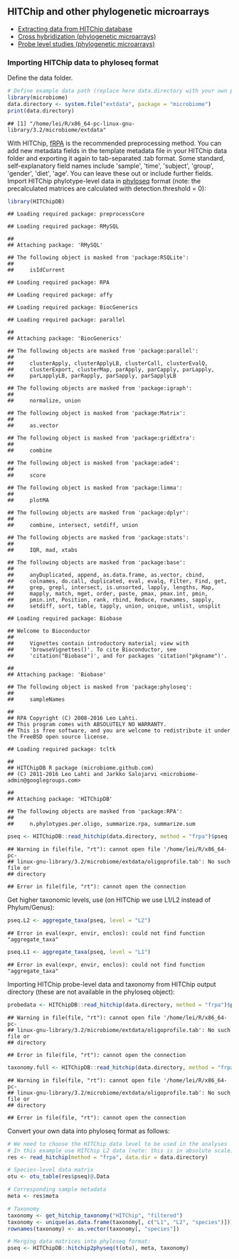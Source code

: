 ## HITChip and other phylogenetic microarrays

  * [Extracting data from HITChip database](https://github.com/microbiome/HITChipDB/blob/master/vignettes/vignette.md)
  * [Cross hybridization (phylogenetic microarrays)](Crosshyb.md)
  * [Probe level studies (phylogenetic microarrays)](Probelevel.md)


### Importing HITChip data to phyloseq format

Define the data folder. 


```r
# Define example data path (replace here data.directory with your own path)
library(microbiome)
data.directory <- system.file("extdata", package = "microbiome")
print(data.directory)
```

```
## [1] "/home/lei/R/x86_64-pc-linux-gnu-library/3.2/microbiome/extdata"
```

With HITChip,
[fRPA](http://www.computer.org/csdl/trans/tb/2011/01/ttb2011010217-abs.html)
is the recommended preprocessing method. You can add new metadata
fields in the template metadata file in your HITChip data folder and
exporting it again to tab-separated .tab format. Some standard,
self-explanatory field names include 'sample', 'time', 'subject',
'group', 'gender', 'diet', 'age'. You can leave these out or include
further fields. Import HITChip phylotype-level data in
[phyloseq](https://github.com/joey711/phyloseq) format (note: the
precalculated matrices are calculated with detection.threshold = 0):


```r
library(HITChipDB)
```

```
## Loading required package: preprocessCore
```

```
## Loading required package: RMySQL
```

```
## 
## Attaching package: 'RMySQL'
```

```
## The following object is masked from 'package:RSQLite':
## 
##     isIdCurrent
```

```
## Loading required package: RPA
```

```
## Loading required package: affy
```

```
## Loading required package: BiocGenerics
```

```
## Loading required package: parallel
```

```
## 
## Attaching package: 'BiocGenerics'
```

```
## The following objects are masked from 'package:parallel':
## 
##     clusterApply, clusterApplyLB, clusterCall, clusterEvalQ,
##     clusterExport, clusterMap, parApply, parCapply, parLapply,
##     parLapplyLB, parRapply, parSapply, parSapplyLB
```

```
## The following objects are masked from 'package:igraph':
## 
##     normalize, union
```

```
## The following object is masked from 'package:Matrix':
## 
##     as.vector
```

```
## The following object is masked from 'package:gridExtra':
## 
##     combine
```

```
## The following object is masked from 'package:ade4':
## 
##     score
```

```
## The following object is masked from 'package:limma':
## 
##     plotMA
```

```
## The following objects are masked from 'package:dplyr':
## 
##     combine, intersect, setdiff, union
```

```
## The following objects are masked from 'package:stats':
## 
##     IQR, mad, xtabs
```

```
## The following objects are masked from 'package:base':
## 
##     anyDuplicated, append, as.data.frame, as.vector, cbind,
##     colnames, do.call, duplicated, eval, evalq, Filter, Find, get,
##     grep, grepl, intersect, is.unsorted, lapply, lengths, Map,
##     mapply, match, mget, order, paste, pmax, pmax.int, pmin,
##     pmin.int, Position, rank, rbind, Reduce, rownames, sapply,
##     setdiff, sort, table, tapply, union, unique, unlist, unsplit
```

```
## Loading required package: Biobase
```

```
## Welcome to Bioconductor
## 
##     Vignettes contain introductory material; view with
##     'browseVignettes()'. To cite Bioconductor, see
##     'citation("Biobase")', and for packages 'citation("pkgname")'.
```

```
## 
## Attaching package: 'Biobase'
```

```
## The following object is masked from 'package:phyloseq':
## 
##     sampleNames
```

```
## 
## RPA Copyright (C) 2008-2016 Leo Lahti.
## This program comes with ABSOLUTELY NO WARRANTY.
## This is free software, and you are welcome to redistribute it under the FreeBSD open source license.
```

```
## Loading required package: tcltk
```

```
## 
## HITChipDB R package (microbiome.github.com)
## (C) 2011-2016 Leo Lahti and Jarkko Salojarvi <microbiome-admin@googlegroups.com>
```

```
## 
## Attaching package: 'HITChipDB'
```

```
## The following objects are masked from 'package:RPA':
## 
##     n.phylotypes.per.oligo, summarize.rpa, summarize.sum
```

```r
pseq <- HITChipDB::read_hitchip(data.directory, method = "frpa")$pseq
```

```
## Warning in file(file, "rt"): cannot open file '/home/lei/R/x86_64-pc-
## linux-gnu-library/3.2/microbiome/extdata/oligoprofile.tab': No such file or
## directory
```

```
## Error in file(file, "rt"): cannot open the connection
```

Get higher taxonomic levels, use (on HITChip we use L1/L2 instead of Phylum/Genus):


```r
pseq.L2 <- aggregate_taxa(pseq, level = "L2")
```

```
## Error in eval(expr, envir, enclos): could not find function "aggregate_taxa"
```

```r
pseq.L1 <- aggregate_taxa(pseq, level = "L1")
```

```
## Error in eval(expr, envir, enclos): could not find function "aggregate_taxa"
```

Importing HITChip probe-level data and taxonomy from HITChip
output directory (these are not available in the phyloseq object):


```r
probedata <- HITChipDB::read_hitchip(data.directory, method = "frpa")$probedata
```

```
## Warning in file(file, "rt"): cannot open file '/home/lei/R/x86_64-pc-
## linux-gnu-library/3.2/microbiome/extdata/oligoprofile.tab': No such file or
## directory
```

```
## Error in file(file, "rt"): cannot open the connection
```

```r
taxonomy.full <- HITChipDB::read_hitchip(data.directory, method = "frpa")$taxonomy.full
```

```
## Warning in file(file, "rt"): cannot open file '/home/lei/R/x86_64-pc-
## linux-gnu-library/3.2/microbiome/extdata/oligoprofile.tab': No such file or
## directory
```

```
## Error in file(file, "rt"): cannot open the connection
```

Convert your own data into phyloseq format as follows:


```r
# We need to choose the HITChip data level to be used in the analyses
# In this example use HITChip L2 data (note: this is in absolute scale)
res <- read_hitchip(method = "frpa", data.dir = data.directory)

# Species-level data matrix
otu <- otu_table(res$pseq)@.Data 

# Corresponding sample metadata
meta <- res$meta

# Taxonomy
taxonomy <- get_hitchip_taxonomy("HITChip", "filtered")
taxonomy <- unique(as.data.frame(taxonomy[, c("L1", "L2", "species")]))
rownames(taxonomy) <- as.vector(taxonomy[, "species"])

# Merging data matrices into phyloseq format:
pseq <- HITChipDB::hitchip2physeq(t(otu), meta, taxonomy)
```


